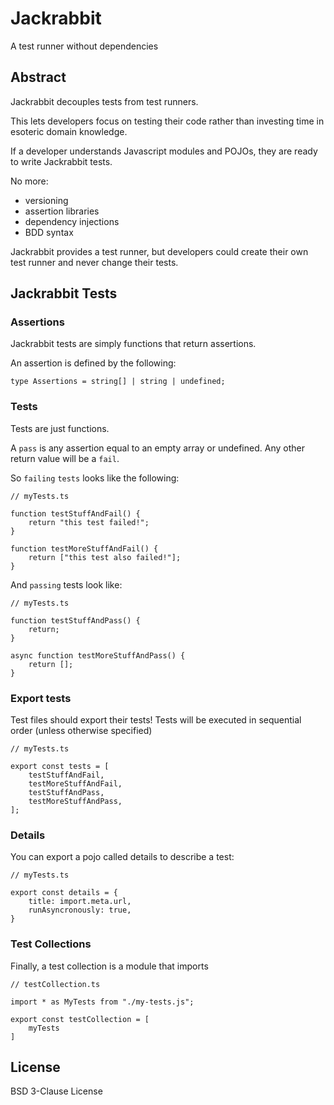 # Jackrabbit

A test runner without dependencies

## Abstract

Jackrabbit decouples tests from test runners.

This lets developers focus on testing their code rather than investing time in esoteric domain knowledge.

If a developer understands Javascript modules and POJOs, they are ready to write Jackrabbit tests.

No more:

- versioning
- assertion libraries
- dependency injections
- BDD syntax

Jackrabbit provides a test runner, but developers could create their own test runner and never change their tests.

## Jackrabbit Tests

### Assertions

Jackrabbit tests are simply functions that return assertions.

An assertion is defined by the following:

```TS
type Assertions = string[] | string | undefined;
```

### Tests

Tests are just functions.

A `pass` is any assertion equal to an empty array or undefined. Any other return value will be a `fail`.

So `failing` `tests` looks like the following:

```TS
// myTests.ts

function testStuffAndFail() {
	return "this test failed!";
}

function testMoreStuffAndFail() {
	return ["this test also failed!"];
}
```

And `passing` tests look like:

```TS
// myTests.ts

function testStuffAndPass() {
	return;
}

async function testMoreStuffAndPass() {
	return [];
}
```

### Export tests

Test files should export their tests! Tests will be executed in sequential order (unless otherwise specified)

```TS
// myTests.ts

export const tests = [
	testStuffAndFail,
	testMoreStuffAndFail,
	testStuffAndPass,
	testMoreStuffAndPass,
];
```

### Details

You can export a pojo called details to describe a test:

```TS
// myTests.ts

export const details = {
	title: import.meta.url,
	runAsyncronously: true,
}
```

### Test Collections

Finally, a test collection is a module that imports

```TS
// testCollection.ts

import * as MyTests from "./my-tests.js";

export const testCollection = [
	myTests
]
```

## License

BSD 3-Clause License
